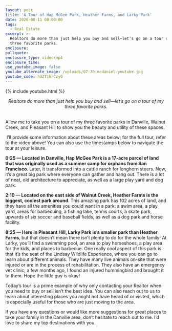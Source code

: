 ```yaml
---
layout: post
title: 'A Tour of Hap McGee Park, Heather Farms, and Larky Park'
date: 2020-08-11 00:00:00
tags:
  - Real Estate
excerpt: >-
  Realtors do more than just help you buy and sell—let’s go on a tour of my
  three favorite parks.
enclosure:
pullquote:
enclosure_type: video/mp4
enclosure_time:
use_youtube_image: false
youtube_alternate_image: /uploads/07-30-mcdaniel-youtube.jpg
youtube_code: hUZT1krCzy0
---
```


{% include youtube.html %}

<center><em>Realtors do more than just help you buy and sell&mdash;let&rsquo;s go on a tour of my three favorite parks.</em></center>

<br>Allow me to take you on a tour of my three favorite parks in Danville, Walnut Creek, and Pleasant Hill to show you the beauty and utility of these spaces.

&nbsp;I’ll provide some information about these areas below; for the full tour, refer to the video above\! You can also use the timestamps below to navigate the tour at your leisure.

**0:25 — Located in Danville, Hap McGee Park is a 17-acre parcel of land that was originally used as a summer camp for orphans from San Francisco**. Later, it transformed into a cattle ranch for longhorn steers. Now, it’s a great big park where everyone can gather and hang out. There is a lot of neat, old architecture to appreciate, as well as a large play yard and dog park.

**2:10 — Located on the east side of Walnut Creek, Heather Farms is the biggest, coolest park around**. This amazing park has 102 acres of land, and they have all the amenities you could want in a park: a swim area, a play yard, areas for barbecuing, a fishing lake, tennis courts, a skate park, upwards of six soccer and baseball fields, as well as a dog park and horse facility.

**8:25 — Here in Pleasant Hill, Larky Park is a smaller park than Heather Farms**, but that doesn’t mean there isn’t plenty to do for the whole family\! At Larky, you’ll find a swimming pool, an area to play horseshoes, a play area for the kids, and places to barbecue. One really cool aspect of this park is that it’s the seat of the Lindsay Wildlife Experience, where you can go to learn about different animals. They have many live animals on-site that were injured or are in the process of rehabilitation. They also have an emergency vet clinic; a few months ago, I found an injured hummingbird and brought it to them. Hope the little guy is okay\!

Today’s tour is a prime example of why only contacting your Realtor when you need to buy or sell isn’t the best idea. You can also reach out to us to learn about interesting places you might not have heard of or visited, which is especially useful for those who are just moving to the area.

If you have any questions or would like more suggestions for great places to take your family in the Danville area, don’t hesitate to reach out to me. I’d love to share my top destinations with you.